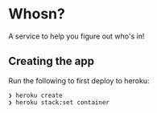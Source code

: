 # Whosn?
A service to help you figure out who's in!

## Creating the app
Run the following to first deploy to heroku:
```
❯ heroku create
❯ heroku stack:set container
```
